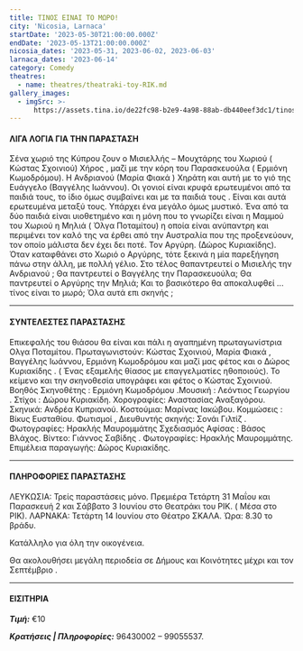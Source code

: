 ```yaml
---
title: ΤΙΝΟΣ ΕΙΝΑΙ ΤΟ ΜΩΡΟ!
city: 'Nicosia, Larnaca'
startDate: '2023-05-30T21:00:00.000Z'
endDate: '2023-05-13T21:00:00.000Z'
nicosia_dates: '2023-05-31, 2023-06-02, 2023-06-03'
larnaca_dates: '2023-06-14'
category: Comedy
theatres:
  - name: theatres/theatraki-toy-RIK.md
gallery_images:
  - imgSrc: >-
      https://assets.tina.io/de22fc98-b2e9-4a98-88ab-db440eef3dc1/tinos-einai-to-moro.jpg
---
```


#### ΛΙΓΑ ΛΟΓΙΑ ΓΙΑ ΤΗΝ ΠΑΡΑΣΤΑΣΗ

​Σένα χωριό της Κύπρου ζουν ο	Μισιελλής – Μουχτάρης του
Χωριού ( Κώστας Σχοινιού)	Χήρος , μαζί με την κόρη του
Παρασκευούλα ( Ερμιόνη Κωμοδρόμου).	Η Ανδριανού	(Μαρία
Φιακά ) Χηράτη και αυτή με το γιό της	Ευάγγελο (Βαγγέλης
Ιωάννου).	Οι γονιοί είναι κρυφά ερωτευμένοι από τα παιδιά
τους, το ίδιο όμως συμβαίνει και με τα παιδιά τους . Είναι και
αυτά ερωτευμένα μεταξύ τους. Υπάρχει ένα μεγάλο όμως
μυστικό. Ένα από τα δύο παιδιά είναι υιοθετημένο και η μόνη
που το γνωρίζει είναι η Μαμμού του Χωριού	η Μηλιά ( Όλγα
Ποταμίτου)	η οποία είναι	ανύπαντρη και περιμένει τον καλό της
να έρθει από την Αυστραλία που της προξενεύουν, τον οποίο
μάλιστα δεν έχει δει ποτέ. Τον	Αργύρη. (Δώρος Κυριακίδης).
Όταν καταφθάνει στο Χωριό ο Αργύρης, τότε ξεκινά η μία
παρεξήγηση πάνω στην άλλη, με πολλή γέλιο. Στο τέλος θα​παντρευτεί ο Μισιελής την Ανδριανού ; Θα παντρευτεί ο
Βαγγέλης την Παρασκευούλα; Θα παντρευτεί ο Αργύρης την
Μηλιά; Και το βασικότερο θα αποκαλυφθεί ... τίνος είναι το
μωρό; Όλα αυτά επι σκηνής ;

***

#### ΣΥΝΤΕΛΕΣΤΕΣ ΠΑΡΑΣΤΑΣΗΣ

Επικεφαλής του θιάσου θα είναι και πάλι η αγαπημένη
πρωταγωνίστρια Ολγα Ποταμίτου.
Πρωταγωνιστούν: Κώστας Σχοινιού, Μαρία Φιακά , Βαγγέλης
Ιωάννου, Ερμιόνη Κωμοδρόμου και μαζί μας φέτος και ο	Δώρος
Κυριακίδης .	( Ένας εξαμελής θίασος με επαγγελματίες
ηθοποιούς).
Το κείμενο και την σκηνοθεσία υπογράφει και φέτος ο Κώστας
Σχοινιού.
Βοηθός Σκηνοθέτης : Ερμιόνη Κωμοδρόμου .​Μουσική : Λεόντιος Γεωργίου .
Στίχοι : Δώρου Κυριακίδη.
Χορογραφίες: Αναστασίας Αναξαγόρου.
Σκηνικά: Ανδρέα Κυπριανού.
Κοστούμια: Μαρίνας Ιακώβου.
Κομμώσεις : Βίκυς Ευσταθίου.
Φωτισμοί , Διευθυντής σκηνής: Σονάι Γιλτίζ .
Φωτογραφίες: Ηρακλής Μαυρομμάτης
Σχεδιασμός Αφίσας : Βάσος Βλάχος.
Βίντεο: Γιάννος Σαβίδης .
Φωτογραφίες: Ηρακλής Μαυρομμάτης.
Επιμέλεια παραγωγής: Δώρος Κυριακίδης.

***

#### ΠΛΗΡΟΦΟΡΙΕΣ ΠΑΡΑΣΤΑΣΗΣ

ΛΕΥΚΩΣΙΑ: Τρείς παραστάσεις μόνο. Πρεμιέρα Τετάρτη 31
Μαΐου και Παρασκευή 2 και Σάββατο 3 Ιουνίου στο Θεατράκι
του ΡΙΚ. ( Μέσα στο ΡΙΚ).
ΛΑΡΝΑΚΑ: Τετάρτη 14 Ιουνίου στο Θέατρο ΣΚΑΛΑ.
Ώρα: 8.30 το βράδυ.

Κατάλληλο για όλη την οικογένεια.

Θα ακολουθήσει μεγάλη περιοδεία σε Δήμους και Κοινότητες
μέχρι και τον Σεπτέμβριο .

***

#### ΕΙΣΙΤΗΡΙΑ

***Τιμή:*** €10

***Κρατήσεις | Πληροφορίες:*** 96430002 – 99055537.
